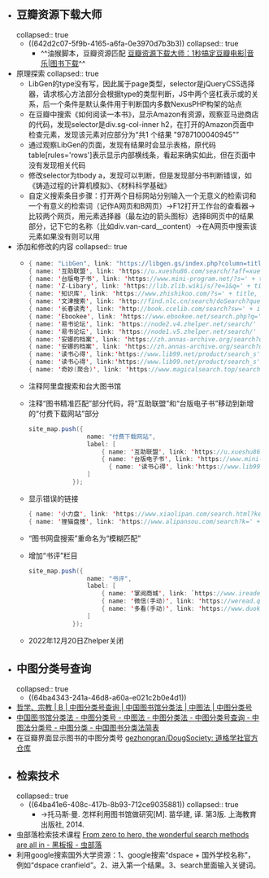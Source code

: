 - ## 豆瓣资源下载大师
  collapsed:: true
	- ((642d2c07-5f9b-4165-a6fa-0e3970d7b3b3))
	  collapsed:: true
		- ^^油猴脚本，豆瓣资源匹配 [豆瓣资源下载大师：1秒搞定豆瓣电影|音乐|图书下载](https://greasyfork.org/zh-CN/scripts/329484-%E8%B1%86%E7%93%A3%E8%B5%84%E6%BA%90%E4%B8%8B%E8%BD%BD%E5%A4%A7%E5%B8%88-1%E7%A7%92%E6%90%9E%E5%AE%9A%E8%B1%86%E7%93%A3%E7%94%B5%E5%BD%B1-%E9%9F%B3%E4%B9%90-%E5%9B%BE%E4%B9%A6%E4%B8%8B%E8%BD%BD)^^
- 原理探索
  collapsed:: true
	- LibGen的type没有写，因此属于page类型，selector是jQueryCSS选择器，请求核心方法部分会根据type的类型判断，JS中两个竖杠表示或的关系，后一个条件是默认条件用于判断国内多数NexusPHP构架的站点
	- 在豆瓣中搜索《如何阅读一本书》，显示Amazon有资源，观察亚马逊商店的代码，发现selector是div.sg-col-inner h2，在打开的Amazon页面中检查元素，发现该元素对应部分为“共1 个结果 "9787100040945"”
	- 通过观察LibGen的页面，发现有结果时会显示表格，原代码table[rules='rows']表示显示内部横线条，看起来确实如此，但在页面中没有发现相关代码
	- 修改selector为tbody a，发现可以判断，但是发现部分书判断错误，如《铸造过程的计算机模拟》、《材料科学基础》
	- 自定义搜索条目步骤：打开两个目标网站分别输入一个无意义的检索词和一个有意义的检索词（记作A网页和B网页）->F12打开工作台的查看器->比较两个网页，用元素选择器（最左边的箭头图标）选择B网页中的结果部分，记下它的名称（比如div.van-card__content）->在A网页中搜索该元素如果没有则可以用
- 添加和修改的内容
  collapsed:: true
	- ```java
	  { name: "LibGen", link: "https://libgen.gs/index.php?column=title&req=" + isbn, selector: 'table#tablelibgen.table.table-striped tbody tr td a' },
	  { name: '互助联盟', link: 'https://u.xueshu86.com/search/?aff=xueshu863&q='+title+'&f=_all&s=relevance', selector: 'div.col-xs-6.col-sm-4.col-md-3' },
	  { name: '台版电子书', link: 'https://www.mini-program.net/?s=' + title, selector: 'article.search-post' },
	  { name: 'Z-Libary', link: 'https://lib.zlib.wiki/s/?e=1&q=' + title, selector: '#searchResultBox div.authors' },
	  { name: '知识库', link: 'https://www.zhishikoo.com/?s=' + title, selector: 'div.post.grid' },
	  { name: '文津搜索', link: 'http://find.nlc.cn/search/doSearch?query=' + title + '&secQuery=&actualQuery=' + title + '%20mediatype%3A(0%20OR%201%20OR%202)%20&searchType=2&docType=%E5%9B%BE%E4%B9%A6&mediaTypes=0,1,2&isGroup=isGroup&targetFieldLog=%E5%85%A8%E9%83%A8%E5%AD%97%E6%AE%B5&orderBy=RELATIVE', selector:'div.book_name'},
	  { name: '长春读秀', link: 'http://book.ccelib.com/search?sw=' + isbn + '&allsw=&bCon=&ecode=utf-8&channel=search&Field=all', selector:'div.books'}
	  { name: 'Ebookee', link: 'https://www.ebookee.net/search.php?q=' + ywm + '&sa=Search', selector:'div#booklist' },
	  { name: '易书论坛', link: 'https://node2.v4.zhelper.net/search/' + title, selector: 'h4.mr-auto'},
	  { name: '易书论坛', link: 'https://node1.v5.zhelper.net/search/' + title, selector: 'div.ms-2.align-items-start'}
	  { name: '安娜的档案', link: 'https://zh.annas-archive.org/search?q=' + ywm, selector: 'div.text-gray-500'},
	  { name: '安娜的档案', link: 'https://zh.annas-archive.org/search?q=' + title, selector: 'div.text-gray-500'},
	  { name: '读书心得', link:'https://www.lib99.net/product/search_s'+ title +'.html', selector:`li.l3 > a:contains(${title})`},
	  { name: '读书心得', link:'https://www.lib99.net/product/search_s'+ ywm +'.html', selector:`li.l3 > a:contains(${ywm})`},
	  { name: '奇妙(聚合)', link: 'https://www.magicalsearch.top/search?word=' + title + '&cpage=first&m=2', selector:''},
	  ```
	- 注释阿里盘搜索和台大图书馆
	- 注释“图书精准匹配”部分代码，将“互助联盟”和“台版电子书”移动到新增的“付费下载网站”部分
	  
	  ```java
	  site_map.push({
	                  name: "付费下载网站",
	                  label: [
	                      { name: '互助联盟', link: 'https://u.xueshu86.com/search/?aff=xueshu863&q='+title+'&f=_all&s=relevance', selector: 'div.col-xs-6.col-sm-4.col-md-3' },
	                      { name: '台版电子书', link: 'https://www.mini-program.net/?s=' + title, selector: 'article.search-post' },
	                    	{ name: '读书心得', link:'https://www.lib99.net/product/search_s'+ title +'.html', selector:`li.l3 > a:contains(${title})`},
	                  ]
	              });
	  ```
	- 显示错误的链接
	  
	  ```java
	  { name: '小力盘', link: 'https://www.xiaolipan.com/search.html?keyword=' + title, selector: `h3.article-title > a:contains(${title})` },
	  { name: '狸猫盘搜', link: 'https://www.alipansou.com/search?k=' + title, selector: 'div.van-card' },
	  ```
	- “图书网盘搜索”重命名为“模糊匹配”
	- 增加“书评”栏目
	  
	  ```java
	  site_map.push({
	                  name: "书评",
	                  label: [
	                      { name: '掌阅商城', link: `https://www.ireader.com.cn/index.php?ca=search.index&keyword=${title}${writer}`, selector: 'div.bookMess.fr p.brief'},
	                      { name: '微信(手动)', link: 'https://weread.qq.com/#search', selector: 'div.van-card'},
	                      { name: '多看(手动)', link: 'https://www.duokan.com/pc/search-result', selector: 'div.van-card'}
	                  ]
	              });
	  ```
	- 2022年12月20日Zhelper关闭
- ## 中图分类号查询
  collapsed:: true
	- ((64ba4343-241a-46d8-a60a-e021c2b0e4d1))
- [哲学、宗教 | B | 中图分类号查询 | 中国图书馆分类法 | 中图法 | 中图分类号](https://www.clcindex.com/category/B/)
- [中国图书馆分类法 - 中图分类号 - 中图法 - 中图分类法 - 中图分类号查询 - 中图法分类号 - 中图分类 - 中国图书分类法简表](http://www.ztflh.com/)
- 在豆瓣界面显示图书的中图分类号 [gezhongran/DougSociety: 道格学社官方仓库](https://github.com/gezhongran/DougSociety)
- ## 检索技术
  collapsed:: true
	- ((64ba41e6-408c-417b-8b93-712ce9035881))
	  collapsed:: true
		- ->托马斯·曼. 怎样利用图书馆做研究[M]. 苗华建, 译. 第3版. 上海教育出版社, 2014.
- 虫部落检索技术课程 [From zero to hero, the wonderful search methods are all in - 黑板报 - 虫部落](https://www.chongbuluo.com/thread-4940-1-1.html)
- 利用google搜索国外大学资源：1、google搜索“dspace + 国外学校名称”，例如“dspace cranfield”。2、进入第一个结果。3、search里面输入关键词。
